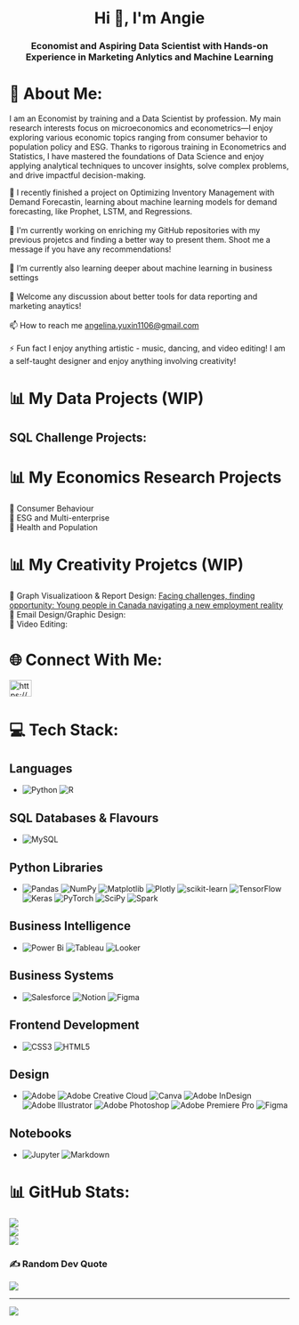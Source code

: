 <h1 align="center">Hi 👋, I'm Angie</h1>
<h3 align="center">Economist and Aspiring Data Scientist with Hands-on Experience in Marketing Anlytics and Machine Learning </h3>

# 💫 About Me:
I am an Economist by training and a Data Scientist by profession. My main research interests focus on microeconomics and econometrics—I enjoy exploring various economic topics ranging from consumer behavior to population policy and ESG. Thanks to rigorous training in Econometrics and Statistics, I have mastered the foundations of Data Science and enjoy applying analytical techniques to uncover insights, solve complex problems, and drive impactful decision-making.

🔭 I recently finished a project on Optimizing Inventory Management with Demand Forecastin, learning about machine learning models for demand forecasting, like Prophet, LSTM, and Regressions. <br><br>
🤔 I'm currently working on enriching my GitHub repositories with my previous projetcs and finding a better way to present them. Shoot me a message if you have any recommendations!<br><br>
🌱 I’m currently also learning deeper about machine learning in business settings <br><br>
💬 Welcome any discussion about better tools for data reporting and marketing anaytics!<br><br>
📫 How to reach me angelina.yuxin1106@gmail.com<br><br>
⚡ Fun fact I enjoy anything artistic - music, dancing, and video editing! I am a self-taught designer and enjoy anything involving creativity! 

# 📊 My Data Projects (WIP)
## SQL Challenge Projects:

# 📊 My Economics Research Projects<br>
💙 Consumer Behaviour<br>
💙 ESG and Multi-enterprise<br>
💙 Health and Population<br>


# 📊 My Creativity Projetcs (WIP)
💛 Graph Visualizatioon & Report Design: [Facing challenges, finding opportunity: Young people in Canada navigating a new employment reality](https://uwaterloo.ca/youth-and-innovation/our-research/facing-challenges-finding-opportunity-young-people-canada)<br>
💛 Email Design/Graphic Design:<br>
💛 Video Editing:<br>




# 🌐 Connect With Me:
<a href="https://linkedin.com/in/https://www.linkedin.com/in/yuxin-gong-5408221aa/" target="blank"><img align="center" src="https://raw.githubusercontent.com/rahuldkjain/github-profile-readme-generator/master/src/images/icons/Social/linked-in-alt.svg" alt="https://www.linkedin.com/in/yuxin-gong-5408221aa/" height="30" width="40" /></a>

# 💻 Tech Stack:

## Languages

- ![Python](https://img.shields.io/badge/python-3670A0?style=for-the-badge&logo=python&logoColor=ffdd54) ![R](https://img.shields.io/badge/r-%23276DC3.svg?style=for-the-badge&logo=r&logoColor=white)

## SQL Databases & Flavours

- ![MySQL](https://img.shields.io/badge/MySQL-00000F?style=for-the-badge&logo=mysql&logoColor=white) 


## Python Libraries

- ![Pandas](https://img.shields.io/badge/pandas-%23150458.svg?style=for-the-badge&logo=pandas&logoColor=white) ![NumPy](https://img.shields.io/badge/numpy-%23013243.svg?style=for-the-badge&logo=numpy&logoColor=white) ![Matplotlib](https://img.shields.io/badge/Matplotlib-%23ffffff.svg?style=for-the-badge&logo=Matplotlib&logoColor=black) ![Plotly](https://img.shields.io/badge/Plotly-%233F4F75.svg?style=for-the-badge&logo=plotly&logoColor=white) ![scikit-learn](https://img.shields.io/badge/scikit--learn-%23F7931E.svg?style=for-the-badge&logo=scikit-learn&logoColor=white) ![TensorFlow](https://img.shields.io/badge/TensorFlow-%23FF6F00.svg?style=for-the-badge&logo=TensorFlow&logoColor=white) ![Keras](https://img.shields.io/badge/Keras-%23D00000.svg?style=for-the-badge&logo=Keras&logoColor=white) ![PyTorch](https://img.shields.io/badge/PyTorch-%23EE4C2C.svg?style=for-the-badge&logo=PyTorch&logoColor=white) ![SciPy](https://img.shields.io/badge/SciPy-%230C55A5.svg?style=for-the-badge&logo=scipy&logoColor=%white) ![Spark](https://img.shields.io/badge/Apache_Spark-FFFFFF?style=for-the-badge&logo=apachespark&logoColor=#E35A16)

## Business Intelligence

- ![Power Bi](https://img.shields.io/badge/power_bi-F2C811?style=for-the-badge&logo=powerbi&logoColor=black)  ![Tableau](https://img.shields.io/badge/Tableau-E97627.svg?style=for-the-badge&logo=Tableau&logoColor=white) ![Looker](https://img.shields.io/badge/Looker-4285F4.svg?style=for-the-badge&logo=Looker&logoColor=white)

## Business Systems

- ![Salesforce](https://img.shields.io/badge/Salesforce-00A1E0.svg?style=for-the-badge&logo=Salesforce&logoColor=white) ![Notion](https://img.shields.io/badge/Notion-%23000000.svg?style=for-the-badge&logo=notion&logoColor=white) ![Figma](https://img.shields.io/badge/Figma-F24E1E.svg?style=for-the-badge&logo=Figma&logoColor=white) 

## Frontend Development
- ![CSS3](https://img.shields.io/badge/css3-%231572B6.svg?style=for-the-badge&logo=css3&logoColor=white) ![HTML5](https://img.shields.io/badge/html5-%23E34F26.svg?style=for-the-badge&logo=html5&logoColor=white)


## Design
- ![Adobe](https://img.shields.io/badge/adobe-%23FF0000.svg?style=for-the-badge&logo=adobe&logoColor=white) ![Adobe Creative Cloud](https://img.shields.io/badge/Adobe%20Creative%20Cloud-DA1F26.svg?style=for-the-badge&logo=Adobe%20Creative%20Cloud&logoColor=white) ![Canva](https://img.shields.io/badge/Canva-%2300C4CC.svg?style=for-the-badge&logo=Canva&logoColor=white) ![Adobe InDesign](https://img.shields.io/badge/Adobe%20InDesign-49021F?style=for-the-badge&logo=adobeindesign&logoColor=FF3366) ![Adobe Illustrator](https://img.shields.io/badge/adobe%20illustrator-%23FF9A00.svg?style=for-the-badge&logo=adobe%20illustrator&logoColor=white) ![Adobe Photoshop](https://img.shields.io/badge/adobe%20photoshop-%2331A8FF.svg?style=for-the-badge&logo=adobe%20photoshop&logoColor=white) ![Adobe Premiere Pro](https://img.shields.io/badge/Adobe%20Premiere%20Pro-9999FF.svg?style=for-the-badge&logo=Adobe%20Premiere%20Pro&logoColor=white) ![Figma](https://img.shields.io/badge/figma-%23F24E1E.svg?style=for-the-badge&logo=figma&logoColor=white) 


## Notebooks
- ![Jupyter](https://img.shields.io/badge/Jupyter-F37626.svg?&style=for-the-badge&logo=Jupyter&logoColor=white) ![Markdown](https://img.shields.io/badge/markdown-%23000000.svg?style=for-the-badge&logo=markdown&logoColor=white)

# 📊 GitHub Stats:
![](https://github-readme-stats.vercel.app/api?username=Angethebot&theme=dark&hide_border=false&include_all_commits=false&count_private=false)<br/>
![](https://github-readme-streak-stats.herokuapp.com/?user=Angethebot&theme=dark&hide_border=false)<br/>
![](https://github-readme-stats.vercel.app/api/top-langs/?username=Angethebot&theme=dark&hide_border=false&include_all_commits=false&count_private=false&layout=compact)


### ✍️ Random Dev Quote
![](https://quotes-github-readme.vercel.app/api?type=horizontal&theme=radical)

---
[![](https://visitcount.itsvg.in/api?id=Angethbot&icon=0&color=0)](https://visitcount.itsvg.in)


